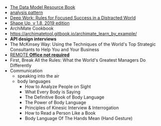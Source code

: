 - [The Data Model Resource Book](https://www.amazon.com/Data-Model-Resource-Book-Vol/dp/0471380237)
- [analysis pattern](https://martinfowler.com/books/ap.html)
- [Deep Work: Rules for Focused Success in a Distracted World](https://www.amazon.sg/Deep-Work-Focused-Success-Distracted/dp/1455586692/ref=asc_df_1455586692/?tag=googleshoppin-22&linkCode=df0&hvadid=406384431252&hvpos=&hvnetw=g&hvrand=5843189672092232421&hvpone=&hvptwo=&hvqmt=&hvdev=c&hvdvcmdl=&hvlocint=&hvlocphy=9062530&hvtargid=pla-421604508630&psc=1)
- [Shape Up  v 1.8, 2019 edition](https://basecamp.com/shapeup)
- ArchiMate Cookbook
- https://archimatetool.gitbook.io/archimate_learn_by_example/
- **API design interviews**
- The McKinsey Way: Using the Techniques of the World's Top Strategic Consultants to Help You and Your Business
- [REMOTE **Office not required**](https://basecamp.com/books/remote)
- First, Break All the Rules: What the World's Greatest Managers Do Differently
- Communication
	- speaking into the air
	- body languages
		- How to Analyze People on Sight
		- What Every Body is Saying
		- The Definitive Book of Body Language
		- The Power of Body Language
		- Principles of Kinesic Interview & Interrogation
		- How to Read a Person Like a Book
		- Body Language Of The Hands Mean (Hand Gesture)